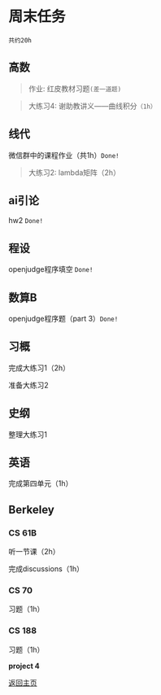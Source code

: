 # 周末任务
`共约20h`

## 高数
> 作业: 红皮教材习题`(差一道题)`

> 大练习4: 谢助教讲义——曲线积分`（1h）`

## 线代
微信群中的课程作业（共1h）`Done!`

> 大练习2: lambda矩阵（2h）

## ai引论
hw2 `Done!`

## 程设
openjudge程序填空 `Done!`

## 数算B
openjudge程序题（part 3）`Done!`

## 习概
完成大练习1（2h）

准备大练习2

## 史纲
整理大练习1

## 英语
完成第四单元（1h）

## Berkeley

### CS 61B
听一节课（2h）

完成discussions（1h）

### CS 70
习题（1h）

### CS 188
习题（1h）

**project 4**

[返回主页](/public)